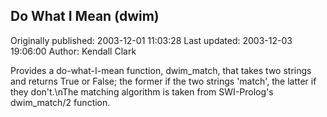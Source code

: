 ## Do What I Mean (dwim)

Originally published: 2003-12-01 11:03:28
Last updated: 2003-12-03 19:06:00
Author: Kendall Clark

Provides a do-what-I-mean function, dwim_match, that takes two strings and returns True or False; the former if the two strings 'match', the latter if they don't.\nThe matching algorithm is taken from SWI-Prolog's dwim_match/2 function.